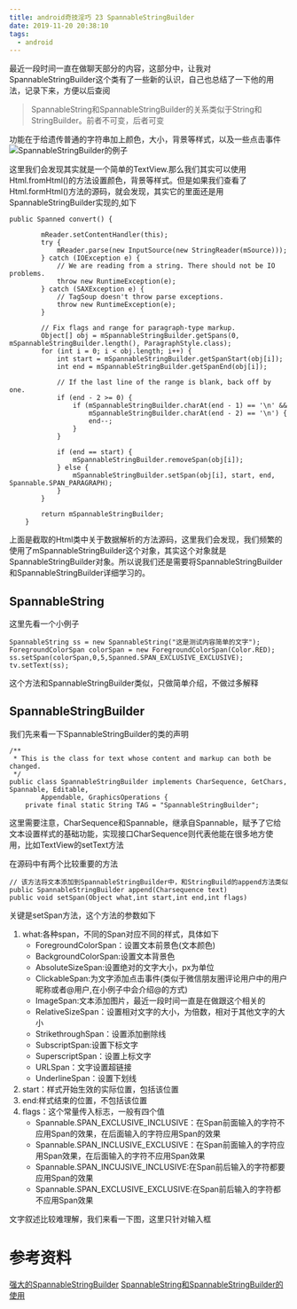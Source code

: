 ```yaml
---
title: android奇技淫巧 23 SpannableStringBuilder
date: 2019-11-20 20:38:10
tags:
  - android
---
```


最近一段时间一直在做聊天部分的内容，这部分中，让我对SpannableStringBuilder这个类有了一些新的认识，自己也总结了一下他的用法，记录下来，方便以后查阅

<!--more-->

> SpannableString和SpannableStringBuilder的关系类似于String和StringBuilder。前者不可变，后者可变

功能在于给遗传普通的字符串加上颜色，大小，背景等样式，以及一些点击事件
![SpannableStringBuilder的例子](/assets/tools/tools-span-01.png)

这里我们会发现其实就是一个简单的TextView.那么我们其实可以使用Html.fromHtml()的方法设置颜色，背景等样式。但是如果我们查看了Html.formHtml()方法的源码，就会发现，其实它的里面还是用SpannableStringBuilder实现的,如下
```
public Spanned convert() {

        mReader.setContentHandler(this);
        try {
            mReader.parse(new InputSource(new StringReader(mSource)));
        } catch (IOException e) {
            // We are reading from a string. There should not be IO problems.
            throw new RuntimeException(e);
        } catch (SAXException e) {
            // TagSoup doesn't throw parse exceptions.
            throw new RuntimeException(e);
        }

        // Fix flags and range for paragraph-type markup.
        Object[] obj = mSpannableStringBuilder.getSpans(0, mSpannableStringBuilder.length(), ParagraphStyle.class);
        for (int i = 0; i < obj.length; i++) {
            int start = mSpannableStringBuilder.getSpanStart(obj[i]);
            int end = mSpannableStringBuilder.getSpanEnd(obj[i]);

            // If the last line of the range is blank, back off by one.
            if (end - 2 >= 0) {
                if (mSpannableStringBuilder.charAt(end - 1) == '\n' &&
                    mSpannableStringBuilder.charAt(end - 2) == '\n') {
                    end--;
                }
            }

            if (end == start) {
                mSpannableStringBuilder.removeSpan(obj[i]);
            } else {
                mSpannableStringBuilder.setSpan(obj[i], start, end, Spannable.SPAN_PARAGRAPH);
            }
        }

        return mSpannableStringBuilder;
    }
```
上面是截取的Html类中关于数据解析的方法源码，这里我们会发现，我们频繁的使用了mSpannableStringBuilder这个对象，其实这个对象就是SpannableStringBuilder对象。所以说我们还是需要将SpannableStringBuilder和SpannableStringBuilder详细学习的。

## SpannableString
这里先看一个小例子
```
SpannableString ss = new SpannableString("这是测试内容简单的文字");
ForegroundColorSpan colorSpan = new ForegroundColorSpan(Color.RED);
ss.setSpan(colorSpan,0,5,Spanned.SPAN_EXCLUSIVE_EXCLUSIVE);
tv.setText(ss);
```
这个方法和SpannableStringBuilder类似，只做简单介绍，不做过多解释

## SpannableStringBuilder

我们先来看一下SpannableStringBuilder的类的声明
```
/**
 * This is the class for text whose content and markup can both be changed.
 */
public class SpannableStringBuilder implements CharSequence, GetChars, Spannable, Editable,
        Appendable, GraphicsOperations {
    private final static String TAG = "SpannableStringBuilder";
```

这里需要注意，CharSequence和Spannable，继承自Spannable，赋予了它给文本设置样式的基础功能，实现接口CharSequence则代表他能在很多地方使用，比如TextView的setText方法

在源码中有两个比较重要的方法

```
// 该方法将文本添加到SpannableStringBuilder中，和StringBuild的append方法类似
public SpannableStringBuilder append(Charsequence text)
public void setSpan(Object what,int start,int end,int flags)
```
关键是setSpan方法，这个方法的参数如下

1. what:各种span，不同的Span对应不同的样式，具体如下
    - ForegroundColorSpan：设置文本前景色(文本颜色)
    - BackgroundColorSpan:设置文本背景色
    - AbsoluteSizeSpan:设置绝对的文字大小，px为单位
    - ClickableSpan:为文字添加点击事件(类似于微信朋友圈评论用户中的用户昵称或者@用户,在小例子中会介绍@的方式)
    - ImageSpan:文本添加图片，最近一段时间一直是在做跟这个相关的
    - RelativeSizeSpan：设置相对文字的大小，为倍数，相对于其他文字的大小
    - StrikethroughSpan：设置添加删除线
    - SubscriptSpan:设置下标文字
    - SuperscriptSpan：设置上标文字
    - URLSpan：文字设置超链接
    - UnderlineSpan：设置下划线
2. start：样式开始生效的实际位置，包括该位置
3. end:样式结束的位置，不包括该位置
4. flags：这个常量传入标志，一般有四个值
    - Spannable.SPAN_EXCLUSIVE_INCLUSIVE：在Span前面输入的字符不应用Span的效果，在后面输入的字符应用Span的效果
    - Spannable.SPAN_INCLUSIVE_EXCLUSIVE：在Span前面输入的字符应用Span效果，在后面输入的字符不应用Span效果
    - Spannable.SPAN_INCUJSIVE_INCLUSIVE:在Span前后输入的字符都要应用Span的效果
    - Spannable.SPAN_EXCLUSIVE_EXCLUSIVE:在Span前后输入的字符都不应用Span效果

文字叙述比较难理解，我们来看一下图，这里只针对输入框
       

# 参考资料
[强大的SpannableStringBuilder](https://www.jianshu.com/p/f004300c6920)
[SpannableString和SpannableStringBuilder的使用](https://juejin.im/post/5b927af16fb9a05d2b6d9918)
